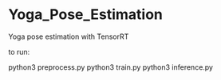 # Yoga_Pose_Estimation
Yoga pose estimation with TensorRT

to run:

python3 preprocess.py
python3 train.py
python3 inference.py
